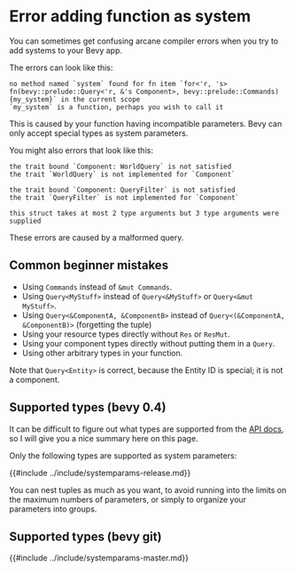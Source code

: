 # Error adding function as system

You can sometimes get confusing arcane compiler errors when you try to add
systems to your Bevy app.

The errors can look like this:

```
no method named `system` found for fn item `for<'r, 's> fn(bevy::prelude::Query<'r, &'s Component>, bevy::prelude::Commands) {my_system}` in the current scope
`my_system` is a function, perhaps you wish to call it
```

This is caused by your function having incompatible parameters. Bevy can only
accept special types as system parameters.

You might also errors that look like this:

```
the trait bound `Component: WorldQuery` is not satisfied
the trait `WorldQuery` is not implemented for `Component`
```

```
the trait bound `Component: QueryFilter` is not satisfied
the trait `QueryFilter` is not implemented for `Component`
```

```
this struct takes at most 2 type arguments but 3 type arguments were supplied
```

These errors are caused by a malformed query.

## Common beginner mistakes

 - Using `Commands` instead of `&mut Commands`.
 - Using `Query<MyStuff>` instead of `Query<&MyStuff>` or `Query<&mut MyStuff>`.
 - Using `Query<&ComponentA, &ComponentB>` instead of `Query<(&ComponentA, &ComponentB)>` (forgetting the tuple)
 - Using your resource types directly without `Res` or `ResMut`.
 - Using your component types directly without putting them in a `Query`.
 - Using other arbitrary types in your function.

Note that `Query<Entity>` is correct, because the Entity ID is special; it is not a component.

## Supported types (bevy 0.4)

It can be difficult to figure out what types are supported from the [API
docs](https://docs.rs/bevy/0.4.0/bevy/ecs/trait.FetchSystemParam.html), so I
will give you a nice summary here on this page.

Only the following types are supported as system parameters:

{{#include ../include/systemparams-release.md}}

You can nest tuples as much as you want, to avoid running into the limits on the
maximum numbers of parameters, or simply to organize your parameters into groups.

## Supported types (bevy git)

{{#include ../include/systemparams-master.md}}

